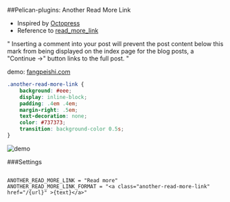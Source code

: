 ##Pelican-plugins: Another Read More Link

 - Inspired by [Octopress](http://octopress.org/docs/blogging/)
 - Reference to [read_more_link](https://github.com/getpelican/pelican-plugins/tree/master/read_more_link)

"
Inserting a <!-- more --> comment into your post will prevent the post content below this mark from being displayed on the index page for the blog posts, a "Continue →" button links to the full post.
"

demo: [fangpeishi.com](http://fangpeishi.com)

```css
.another-read-more-link {
    background: #eee;
    display: inline-block;
    padding: .4em .4em;
    margin-right: .5em;
    text-decoration: none;
    color: #737373;
    transition: background-color 0.5s;
}
```

![demo](http://127.0.0.1:8000/images/2016/another_read_more_link_demo.jpg)

###Settings

```

ANOTHER_READ_MORE_LINK = "Read more"
ANOTHER_READ_MORE_LINK_FORMAT = "<a class="another-read-more-link" href="/{url}" >{text}</a>"
```
